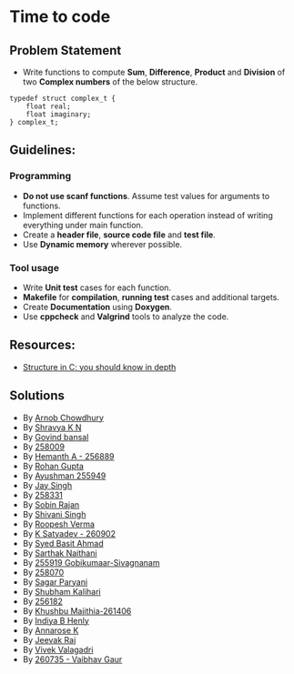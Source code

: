 # Time to code
## Problem Statement
* Write functions to compute **Sum**, **Difference**, **Product** and **Division** of two **Complex numbers** of the below structure.
```
typedef struct complex_t {
    float real;
    float imaginary;
} complex_t;
```

## Guidelines:
### Programming
* **Do not use scanf functions**. Assume test values for arguments to functions.
* Implement different functions for each operation instead of writing everything under main function.
* Create a **header file**,  **source code file** and **test file**.
* Use **Dynamic memory** wherever possible.

### Tool usage
* Write **Unit test** cases for each function.
* **Makefile** for **compilation**, **running test** cases and additional targets.
* Create **Documentation** using **Doxygen**.
* Use **cppcheck** and **Valgrind** tools to analyze the code.

## Resources:
* [Structure in C: you should know in depth](https://aticleworld.com/structure-in-c/)

## Solutions
* By [Arnob Chowdhury](https://github.com/arc-arnob/MiniProject_Template/tree/master/Example_Programs/calculator_complex)
* By [Shravya K N](https://github.com/28-shravya/MiniProject_Template/tree/master/Example_Programs/programming_concpets/calculator_complex)
* By [Govind bansal](https://github.com/govindbansal1309/MiniProject_Template/tree/master/Example_Programs/programming_concpets/calculator_complex)
* By [258009](https://github.com/bgvmysore/Complex_calculator)
* By [Hemanth A - 256889](https://github.com/hemanth-asapu/demoproj1/tree/main/complex_calculator)
* By [Rohan Gupta](https://github.com/256018/Implementing_Calculator)
* By [Ayushman 255949](https://github.com/255949/Complex_calaculator)
* By [Jay Singh](https://github.com/codemonk-007/LnT-Stepin-Projects/edit/main/calculator_complex)
* By [258331](https://github.com/Aranshu/MiniProject_Template/tree/master/Example_Programs/programming_concpets/calculator_complex)
* By [Sobin Rajan](https://github.com/sobinrajan1999/Qestions1a-ltts-)
* By [Shivani Singh](https://github.com/shivani-11318/MiniProject_Template/tree/master/Example_Programs/programming_concpets/calculator_complex)
* By [Roopesh Verma](https://github.com/Roopesh16/Complex_Calculator.git)
* By [K Satyadev - 260902](https://github.com/satyadevkalakonda/Solution_1A)
* By [Syed Basit Ahmad](https://github.com/syedbasitahmad/Complex_caclulator)
* By [Sarthak Naithani](https://github.com/sarthaknaithani/260757_complex_calculator)
* By [255919 Gobikumaar-Sivagnanam](https://github.com/Gobikumaar-Sivagnanam/Learnings-Week-2)
* By [258070](https://github.com/PramodhMahadeshKM/Complex_Calculator)
* By [Sagar Paryani](https://github.com/ParyaniSagar/Complex_Calculator)
* By [Shubham Kalihari](https://github.com/shubhamk09/STEPin-programms/tree/master/Complex_cal)
* By [256182](https://github.com/256182/Complex_Calc)
* By [Khushbu Majithia-261406](https://github.com/Khushbu-Majithia-261406/STEP_IN_PROGRAMS)
* By [Indiya B Henly](https://github.com/indiya77/complex_calculator.git)
* By [Annarose K](https://github.com/AnnaroseK/SFID-255976complex_calculator)
* By [Jeevak Raj](https://github.com/JeevakRaj/LTTS_Stepin_Exercises/tree/main/Question_1a_Complex_Calculator)
* By [Vivek Valagadri](https://github.com/vivekvalagadri/Stepin.git)
* By [260735 - Vaibhav Gaur](https://github.com/VaibhavGaur56789/MiniProject_Template/tree/master/Example_Programs/programming_concpets/calculator_complex)
